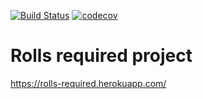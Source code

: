 [![Build Status](https://travis-ci.org/sergey-lb/rolls-required.svg?branch=master)](https://travis-ci.org/sergey-lb/rolls-required)
[![codecov](https://codecov.io/gh/sergey-lb/rolls-required/branch/master/graph/badge.svg)](https://codecov.io/gh/sergey-lb/rolls-required)

# Rolls required project
https://rolls-required.herokuapp.com/
